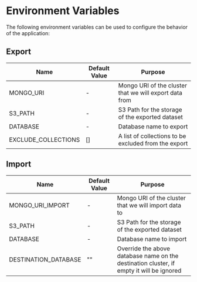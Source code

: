 # Environment Variables

The following environment variables can be used to configure the behavior of the application:

## Export

| Name   | Default Value   | Purpose   |
|------------|------------|------------|
| MONGO_URI | - | Mongo URI of the cluster that we will export data from |
| S3_PATH | - | S3 Path for the storage of the exported dataset |
| DATABASE | - | Database name to export |
| EXCLUDE_COLLECTIONS | [] | A list of collections to be excluded from the export |

## Import

| Name   | Default Value   | Purpose   |
|------------|------------|------------|
| MONGO_URI_IMPORT | - | Mongo URI of the cluster that we will import data to |
| S3_PATH | - | S3 Path for the storage of the exported dataset |
| DATABASE | - | Database name to import |
| DESTINATION_DATABASE | "" | Override the above database name on the destination cluster, if empty it will be ignored |
